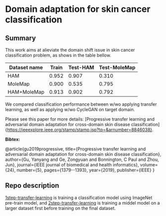 # Domain adaptation for skin cancer classification

## Summary
This work aims at alieviate the domain shift issue in skin cancer classification problem, as shows in the table bellow.

| Dataset name  | Train | Test-HAM  | Test-MoleMap |
| ------------- | ------------- |---------|-------|
| HAM  | 0.952  | 0.907 | 0.310 |
| MoleMap | 0.900 | 0.535 | 0.795 |
| HAM+MoleMap | 0.913 | 0.902 | 0.792 |

We compared classification performance between w/wo applying transfer learning, as well as applying w/wo CycleGAN on target domain. 


Please see this paper for more details: [Progressive transfer learning and adversarial domain adaptation for cross-domain skin disease classification]{https://ieeexplore.ieee.org/stamp/stamp.jsp?tp=&arnumber=8846038}.

**Bibtex:**

@article{gu2019progressive,
  title={Progressive transfer learning and adversarial domain adaptation for cross-domain skin disease classification},
  author={Gu, Yanyang and Ge, Zongyuan and Bonnington, C Paul and Zhou, Jun},
  journal={IEEE journal of biomedical and health informatics},
  volume={24},
  number={5},
  pages={1379--1393},
  year={2019},
  publisher={IEEE}
}

## Repo description
[1step-transfer-learning](https://github.com/heugyy/Domain-adaptation-Melanoma/blob/master/1step_transfer_learning.py) is training a classification model using ImageNet pre-train model, and [2step-transfer-learning](https://github.com/heugyy/Domain-adaptation-Melanoma/blob/master/2step_transfer_learning.py) is training a middel model on a larger dataset first before training on the final dataset.



